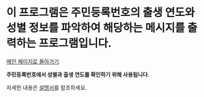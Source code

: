 # 이 프로그램은 주민등록번호의 출생 연도와 성별 정보를 파악하여 해당하는 메시지를 출력하는 프로그램입니다.

[메인 페이지로 돌아가기](https://github.com/jaeyong0311?tab=repositories)

**주민등록번호에서 성별과 출생 연도를 확인하기 위해 사용됩니다.**

자세한 내용은 [설명서](https://github.com/jaeyong0311/Resident-registration-number/commit/38b9accdb31b94135c43d83eac8daaa67201c9d7)를 참조하세요.
